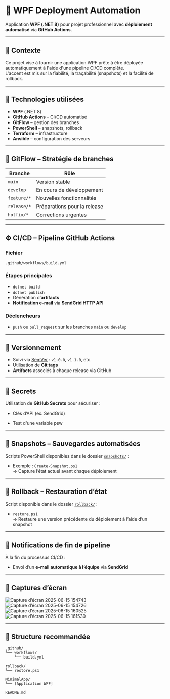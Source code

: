 # 🎯 WPF Deployment Automation

Application **WPF (.NET 8)** pour projet professionnel avec **déploiement automatisé** via **GitHub Actions**.

---

## 🔧 Contexte

Ce projet vise à fournir une application WPF prête à être déployée automatiquement à l'aide d'une pipeline CI/CD complète.  
L'accent est mis sur la fiabilité, la traçabilité (snapshots) et la facilité de rollback.

---

## 🧪 Technologies utilisées

- **WPF** (.NET 8)
- **GitHub Actions** – CI/CD automatisé
- **GitFlow** – gestion des branches
- **PowerShell** – snapshots, rollback
- **Terraform** – infrastructure
- **Ansible** – configuration des serveurs

---

## 🌱 GitFlow – Stratégie de branches

| Branche      | Rôle                         |
|--------------|------------------------------|
| `main`       | Version stable               |
| `develop`    | En cours de développement    |
| `feature/*`  | Nouvelles fonctionnalités    |
| `release/*`  | Préparations pour la release |
| `hotfix/*`   | Corrections urgentes         |

---

## ⚙️ CI/CD – Pipeline GitHub Actions

### Fichier
`.github/workflows/build.yml`

### Étapes principales

- `dotnet build`
- `dotnet publish`
- Génération d’**artifacts**
- **Notification e-mail** via **SendGrid HTTP API**

### Déclencheurs

- `push` ou `pull_request` sur les branches `main` ou `develop`

---

## 🍿 Versionnement

- Suivi via [SemVer](https://semver.org/lang/fr/) : `v1.0.0`, `v1.1.0`, etc.
- Utilisation de **Git tags**
- **Artifacts** associés à chaque release via GitHub

---

## 🔐 Secrets

Utilisation de **GitHub Secrets** pour sécuriser :

- Clés d’API (ex. SendGrid)

- Test d'une variable psw

---

## 💾 Snapshots – Sauvegardes automatisées

Scripts PowerShell disponibles dans le dossier [`snapshots/`](./snapshots/) :

- Exemple : `Create-Snapshot.ps1`  
  → Capture l’état actuel avant chaque déploiement

---

## 🔄 Rollback – Restauration d’état

Script disponible dans le dossier [`rollback/`](./rollback/) :

- `restore.ps1`  
  → Restaure une version précédente du déploiement à l’aide d’un snapshot

---

## 📢 Notifications de fin de pipeline

À la fin du processus CI/CD :

- Envoi d’un **e-mail automatique à l’équipe** via **SendGrid**

---

## 📸 Captures d’écran
![Capture d’écran 2025-06-15 154743](https://github.com/user-attachments/assets/c3aebee8-73cc-4af2-862d-89c62dc8987c)
![Capture d’écran 2025-06-15 154726](https://github.com/user-attachments/assets/3cdfa388-05d4-44e0-990b-382d4a11587c)
![Capture d’écran 2025-06-15 160525](https://github.com/user-attachments/assets/e89290fa-c94e-497b-9a9a-fff31b593923)
![Capture d’écran 2025-06-15 161530](https://github.com/user-attachments/assets/9782ab7e-6c01-4b24-8c38-78bbe1a83391)



---

## 📁 Structure recommandée

```plaintext
.github/
└── workflows/
    └── build.yml

rollback/
└── restore.ps1

MinimalApp/
└── [Application WPF]

README.md
